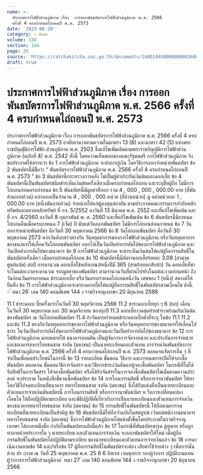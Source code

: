 ```yaml
---
name: >-
  ประกาศการไฟฟ้าส่วนภูมิภาค เรื่อง  การออกพันธบัตรการไฟฟ้าส่วนภูมิภาค พ.ศ. 2566
  ครั้งที่ 4 ครบกำหนดไถ่ถอนปี พ.ศ. 2573
date: '2023-06-20'
category: ง พิเศษ
volume: 140
section: 144
page: 26
source: 'https://ratchakitcha.soc.go.th/documents/140D144S0000000002600.pdf'
draft: true
---
```


# ประกาศการไฟฟ้าส่วนภูมิภาค เรื่อง  การออกพันธบัตรการไฟฟ้าส่วนภูมิภาค พ.ศ. 2566 ครั้งที่ 4 ครบกำหนดไถ่ถอนปี พ.ศ. 2573

ประกาศการไฟฟ้าส่วนภูมิภาค เรื่อง การออกพันธบัตรการไฟฟ้าส่วนภูมิภาค พ.ศ. 2566 ครั้งที่ 4 ครบกำหนดไถ่ถอนปี พ.ศ. 2573 อาศัยอานาจตามความในมาตรา 13 (8) และมาตรา 42 (5) แห่งพระราชบัญญัติการไฟฟ้า ส่วนภูมิภาค พ.ศ. 2503 ซึ่งแก้ไขเพิ่มเติมตามพระราชบัญญัติการไฟฟ้าส่วนภูมิภาค (ฉบับที่ 4) พ.ศ. 2542 ทั้งนี้ โดยความเห็นชอบของคณะรัฐมนตรี การไฟฟ้าส่วนภูมิภาค จึงขอประกาศให้ทราบว่า ข้อ 1 การไฟฟ้าส่วนภูมิภาค จะทำการกู้เงิน โดยวิธีการออกจำหน่ายพันธบัตร ข้อ 2 พันธบัตรนี้มีชื่อว่า “ พันธบัตรการไฟฟ้าส่วนภูมิภาค พ.ศ. 2566 ครั้งที่ 4 ครบกำหนดไถ่ถอนปี พ.ศ. 2573 ” ข้อ 3 พันธบัตรนี้กระทรวงการคลัง ไม่เป็นผู้ค้าประกันเงินต้นและดอกเบี้ย ข้อ 4 พันธบัตรนี้เป็นพันธบัตรชนิดชำระคืนเงินต้นครั้งเดียวเมื่อครบกำหนดไถ่ถอน และระบุชื่อผู้ถือ ไม่มีการไถ่ถอนก่อนครบกำหนด ข้อ 5 พันธบัตรนี้มีมูลค่าที่ออก รวม 4 , 000 , 000 , 000.00 บาท (สี่พันล้านบาทถ้วน) แบ่งออกเป็นจำนวน 4 , 000 , 000 หน่วย (สี่ล้านหน่วย) มู ลค่าหน่วยละ 1 , 000.00 บาท (หนึ่งพันบาทถ้วน) จำหน่ายให้แก่ผู้ลงทุนสถาบัน ตามประกาศคณะกรรมการกำกับหลักทรัพย์และตลาดหลักทรัพย์ ที่ กจ. 5/2552 ลงวันที่ 13 มีนาคม พ.ศ. 2552 และที่แก้ไขเพิ่มเติม และ ที่ กจ. 4/2560 ลงวันที่ 8 กุมภาพันธ์ พ. ศ. 2560 และที่แก้ไขเพิ่มเติม ข้อ 6 พันธบัตรนี้มีกาหนดไถ่ถอนคืนเมื่อครบกาหนด 7 (เจ็ด) ปี นับแต่วันออกพันธบัตร ไม่มีการไถ่ถอนก่อนกาหนด ข้อ 7 วันออกจำหน่ายพันธบัตร คือวันที่ 30 พฤษภาคม 2566 ข้อ 8 วันไถ่ถอนพันธบัตร คือวันที่ 30 พฤษภาคม 2573 หากวันดังกล่าวตรงกับ วันหยุดทาการของการไฟฟ้าส่วนภูมิภาค หรือวันหยุดทาการของธนาคารให้เลื่อนวันไถ่ถอนพันธบัตร ออกไปเป็นวันเปิดทำการถัดไปของการไฟฟ้าส่วนภูมิภาค และวันเปิดทำการถัดไปของธนาคาร ข้อ 9 การไฟฟ้าส่วนภูมิภาค จะชาระคืนเงินต้นให้แก่ผู้ถือกรรมสิทธิ์ใน พันธบัตรครั้งเดียว เมื่อครบกำหนดไถ่ถอน ข้อ 10 พันธบัตรนี้มีอัตราดอกเบี้ยร้อยละ 3.08 (สามจุดศูนย์แปด) ต่อปี การคานวณ ดอกเบี้ยใช้หลักเกณฑ์หนึ่งปีมี 365 (สามร้อยหกสิบห้า) วัน ดอกเบี้ยที่ชาระในแต่ละงวดจะคานวณ จากมูลค่าของพันธบัตร ตามจานวนวันที่ผ่านไปจริงในแต่ละงวดก่อนหน้า ถึงวันก่อนวันครบกาหนด ชำระดอกเบี้ย หรือวันครบกำหนดไถ่ถอนหนึ่งวัน เศษของ 1 (หนึ่ง) สตางค์ให้ปัดทิ้ง ข้อ 11 การไฟฟ้าส่วนภูมิภาคจะชาระดอกเบี้ยให้แก่ผู้ถือกรรมสิทธิ์ในพันธบัตรตามเงื่อนไข ดังนี้. - ้ หนา 26 ่ เลม 140 ตอนพิเศษ 144 ง ราชกิจจานุเบกษา 20 มิถุนายน 2566

11.1 ชำระดอกเ บี้ยครั้งแรกในวันที่ 30 พฤศจิกายน 2566 11.2 ชาระดอกเบี้ยทุก ๆ 6 (หก) เดือน ในวันที่ 30 พฤษภาคม และ 30 พฤศจิกายน ของทุกปี 11.3 ดอกเบี้ยงวดสุดท้ายชำระพร้อมกับเงินต้นของพันธบัตร ณ วันไถ่ถอนพันธบัตร 11.4 ถ้าวันครบกำหนดชำระดอกเบี้ยดังที่ระบุ ในข้อ 11.1 11.2 และข้อ 11.3 ตรงกับวันหยุดทาการของการไฟฟ้าส่วนภูมิภาค หรือวันหยุดทาการของธนาคารให้เลื่อนไปชาระ ในวันเปิดทำการถัดไปของการไฟฟ้าส่วนภูมิภาคและวันเปิดทำการถัดไปของธนาคาร ข้อ 12 การไฟฟ้าส่วนภูมิภาค มอบหมายให้ ธนาคารออมสิน เป็นผู้จัดการการจัดจาหน่าย และประกันการจำหน่าย และธนาคารทหารไทยธนชาต จำกัด (มหาชน) เป็นนายทะเบียนและตัวแทน การจ่ายเงินพันธบัตรการไฟฟ้าส่วนภูมิภาค พ.ศ. 2566 ครั้งที่ 4 ครบกาหนดไถ่ถอนปี พ.ศ. 2573 ตลอดจนจัดการอื่น ๆ ที่จำเป็นเพื่อผลประโยชน์ในการนี้ ข้อ 13 รายละเอียด ขั้นตอน วิธีการ และกาหนดการเปิดให้จองซื้อพันธบัตร ตลอดจน ขั้นตอนวิธีการจัดสรร และวิธีการชำระเงินคืนแก่ผู้จองซื้อพันธบัตร ในกรณีที่ไม่ได้รับสิทธิในการจัดสรร ให้จองซื้อพันธบัตร หรือได้รับจัดสรรในการจองซื้อพันธบัตรไม่เต็มตามความประ สงค์ จะประกาศ ในหนังสือชี้ชวนซื้อพันธบัตร ข้อ 14 การโอนกรรมสิทธิ์ หรือการจานาพันธบัตร ให้ทาโดยวิธีไปจดทะเบียนที่ธนาคาร ทหารไทยธนชาต จากัด (มหาชน) ซึ่งได้รับแต่งตั้งเป็นนายทะเบียนและตัวแทนการจ่ายเงินพันธบัตรนี้ การโอนกรรมสิทธิ์ หรือการจานาพันธบัตร ห รือการเปลี่ยนแปลงเงื่อนไข ให้ถือปฏิบัติตามระเบียบ และพิธีปฏิบัติที่เกี่ยวกับการเป็นนายทะเบียนและตัวแทนการจ่ายเงินของธนาคารทหารไทยธนชาต จำกัด (มหาชน) ข้อ 15 กรรมสิทธิ์ในพันธบัตรนี้ ให้ถือตามการจดทะเบียนที่นายทะเบียนเป็นสำคัญ ข้อ 16 พันธบัตรนี้มิให้ถือว่ำฉบับใดสมบูรณ์ เว้นแต่พนักงานธนาคารทหารไทยธนชาต จากัด (มหาชน) ซึ่งการไฟฟ้าส่วนภูมิภาคได้แต่งตั้งขึ้นโดยประกาศในราชกิจจานุเบกษา ได้ลงลายมือชื่อ กำกับในพันธบัตรฉบับนี้แล้ว ข้อ 17 ในกรณีที่พันธบัตรชารุด สูญหาย หรือถูกทาลายด้วยประการใด ๆ นายทะเบียน และตัวแทนการจ่ายเงิน จะออกพันธบัตรให้ใหม่ เมื่อผู้ถือกรรมสิทธิ์ในพันธบัตรได้ปฏิบัติตามระเบียบ ของนายทะเบียนและตัวแทนการจ่ายเงินแล้ว ข้อ 18 การดาเนินงานตามข้อ 14 และ/หรือข้อ 17 ผู้ถือกรรมสิทธิ์ในพันธบัตรจะต้อง เสียค่าใช้จ่ายต่าง ๆ เพื่อการนั้นด้วย ปร ะกาศ ณ วันที่ 25 พฤษภาคม พ.ศ. 25 6 6 อิสเรส เจนศุภการ รองผู้ว่าการ ปฏิบัติงานแทน ผู้ว่าการการไฟฟ้าส่วนภูมิภาค ้ หนา 27 ่ เลม 140 ตอนพิเศษ 144 ง ราชกิจจานุเบกษา 20 มิถุนายน 2566
